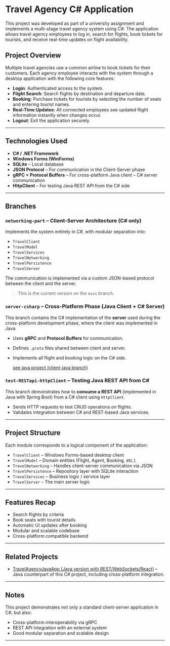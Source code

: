 # Travel Agency C# Application

This project was developed as part of a university assignment and implements a multi-stage travel agency system using C#. The application allows travel agency employees to log in, search for flights, book tickets for tourists, and receive real-time updates on flight availability.

## Project Overview

Multiple travel agencies use a common airline to book tickets for their customers. Each agency employee interacts with the system through a desktop application with the following core features:

- **Login**: Authenticated access to the system.
- **Flight Search**: Search flights by destination and departure date.
- **Booking**: Purchase tickets for tourists by selecting the number of seats and entering tourist names.
- **Real-Time Updates**: All connected employees see updated flight information instantly when changes occur.
- **Logout**: Exit the application securely.

---

## Technologies Used

- **C# / .NET Framework**
- **Windows Forms (WinForms)**
- **SQLite** – Local database
- **JSON Protocol** – For communication in the Client-Server phase
- **gRPC + Protocol Buffers** – For cross-platform Java client – C# server communication
- **HttpClient** – For testing Java REST API from the C# side

---

## Branches

### `networking-part` – Client-Server Architecture (C# only)
Implements the system entirely in C#, with modular separation into:
- `TravelClient`
- `TravelModel`
- `TravelServices`
- `TravelNetworking`
- `TravelPersistence`
- `TravelServer`

The communication is implemented via a custom JSON-based protocol between the client and the server.

  >  This is the current version on the `main` branch.

### `server-csharp` – Cross-Platform Phase (Java Client + C# Server)
This branch contains the C# implementation of the **server** used during the cross-platform development phase, where the client was implemented in Java.

- Uses **gRPC** and **Protocol Buffers** for communication.
- Defines `.proto` files shared between client and server.
- Implements all flight and booking logic on the C# side.

  [see java project (client-java branch)](https://github.com/OtiliaN/TravelAgencyJavaApp)

### `test-RESTapi-httpClient` – Testing Java REST API from C#
This branch demonstrates how to **consume a REST API** (implemented in Java with Spring Boot) from a C# client using `HttpClient`.

- Sends HTTP requests to test CRUD operations on flights.
- Validates integration between C# and REST-based Java services.

---

## Project Structure

Each module corresponds to a logical component of the application:

- `TravelClient` – Windows Forms-based desktop client
- `TravelModel` – Domain entities (Flight, Agent, Booking, etc.)
- `TravelNetworking` – Handles client-server communication via JSON
- `TravelPersistence` – Repository layer with SQLite interaction
- `TravelServices` – Business logic / service layer
- `TravelServer` – The main server logic

---

## Features Recap

- Search flights by criteria
- Book seats with tourist details
- Automatic UI updates after booking
- Modular and scalable codebase
- Cross-platform compatible backend

---

## Related Projects

- [TravelAgencyJavaApp (Java version with REST/WebSockets/React)](https://github.com/OtiliaN/TravelAgencyJavaApp) – Java counterpart of this C# project, including cross-platform integration.

---

## Notes

This project demonstrates not only a standard client-server application in C#, but also:
- Cross-platform interoperability via gRPC
- REST API integration with an external system
- Good modular separation and scalable design

---


